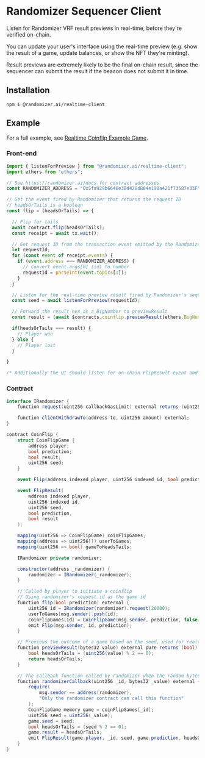 # Randomizer Sequencer Client

Listen for Randomizer VRF result previews in real-time, before they're verified on-chain.

You can update your user's interface using the real-time preview (e.g. show the result of a game, update balances, or show the NFT they're minting).

Result previews are extremely likely to be the final on-chain result, since the sequencer can submit the result if the beacon does not submit it in time.

## Installation
`npm i @randomizer.ai/realtime-client`

## Example

For a full example, see [Realtime Coinflip Example Game](https://github.com/randomizerai/coinflip-example).

### Front-end

```js
import { listenForPreview } from "@randomizer.ai/realtime-client";
import ethers from "ethers";

// See https://randomizer.ai/docs for contract addresses
const RANDOMIZER_ADDRESS = "0x5fa929b6646e3Bd428dB64e190a421f73587e33F";

// Get the event fired by Randomizer that returns the request ID
// headsOrTails is a boolean
const flip = (headsOrTails) => {

  // Flip for tails
  await contract.flip(headsOrTails);
  const receipt = await tx.wait();

  // Get request ID from the transaction event emitted by the Randomizer contract
  let requestId;
  for (const event of receipt.events) {
    if (event.address === RANDOMIZER_ADDRESS) {
      // Convert event.args[0] (id) to number
      requestId = parseInt(event.topics[1]);
    }
  }

  // Listen for the real-time preview result fired by Randomizer's sequencer (returns a hex string)
  const seed = await listenForPreview(requestId);

  // Forward the result hex as a BigNumber to previewResult
  const result = (await $contracts.coinflip.previewResult(ethers.BigNumber.from(seed)));

  if(headsOrTails === result) {
    // Player won
  } else {
    // Player lost
  }

}

/* Additionally the UI should listen for on-chain FlipResult event and update the state accordingly */

```

### Contract

```cs
interface IRandomizer {
    function request(uint256 callbackGasLimit) external returns (uint256);

    function clientWithdrawTo(address to, uint256 amount) external;
}

contract CoinFlip {
    struct CoinFlipGame {
        address player;
        bool prediction;
        bool result;
        uint256 seed;
    }

    event Flip(address indexed player, uint256 indexed id, bool prediction);

    event FlipResult(
        address indexed player,
        uint256 indexed id,
        uint256 seed,
        bool prediction,
        bool result
    );

    mapping(uint256 => CoinFlipGame) coinFlipGames;
    mapping(address => uint256[]) userToGames;
    mapping(uint256 => bool) gameToHeadsTails;

    IRandomizer private randomizer;

    constructor(address _randomizer) {
        randomizer = IRandomizer(_randomizer);
    }

    // Called by player to initiate a coinflip
    // Using randomizer's request id as the game id
    function flip(bool prediction) external {
        uint256 id = IRandomizer(randomizer).request(20000);
        userToGames[msg.sender].push(id);
        coinFlipGames[id] = CoinFlipGame(msg.sender, prediction, false, 0);
        emit Flip(msg.sender, id, prediction);
    }

    // Previews the outcome of a game based on the seed, used for realtime result previews sent by Randomizer Sequencer.
    function previewResult(bytes32 value) external pure returns (bool) {
        bool headsOrTails = (uint256(value) % 2 == 0);
        return headsOrTails;
    }

    // The callback function called by randomizer when the random bytes are ready
    function randomizerCallback(uint256 _id, bytes32 _value) external {
        require(
            msg.sender == address(randomizer),
            "Only the randomizer contract can call this function"
        );
        CoinFlipGame memory game = coinFlipGames[_id];
        uint256 seed = uint256(_value);
        game.seed = seed;
        bool headsOrTails = (seed % 2 == 0);
        game.result = headsOrTails;
        emit FlipResult(game.player, _id, seed, game.prediction, headsOrTails);
    }
}
```
